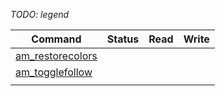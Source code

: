 _TODO: legend_

|Command|Status|Read|Write|
|-|-|-|-|
|[am_restorecolors](https://github.com/coelckers/gzdoom/blob/19d25b00a392220a530637775ebf5cba40c7ec6b/src/am_map.cpp#L394)||||
|[am_togglefollow](https://github.com/coelckers/gzdoom/blob/19d25b00a392220a530637775ebf5cba40c7ec6b/src/am_map.cpp#L840)||||
|||||
